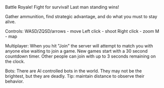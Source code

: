Battle Royale!  Fight for survival!  Last man standing wins!

Gather ammunition, find strategic advantage, and do what you must to stay alive.

Controls:
WASD/ZQSD/arrows - move
Left click - shoot
Right click - zoom
M - map

Multiplayer:
When you hit "Join" the server will attempt to match you with anyone else waiting to join a game.  New games start with a 30 second countdown timer.  Other people can join with up to 3 seconds remaining on the clock.

Bots:
There are AI controlled bots in the world.  They may not be the brightest, but they are deadly.  Tip: maintain distance to observe their behavior.